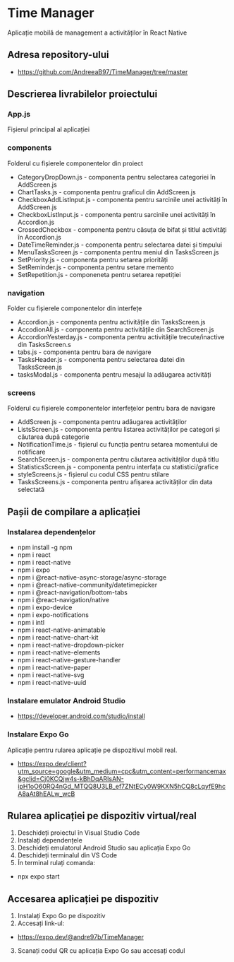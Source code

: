 # Time Manager 
Aplicație mobilă de management a activităților în React Native
## Adresa repository-ului
* https://github.com/AndreeaB97/TimeManager/tree/master
## Descrierea livrabilelor proiectului
### App.js 
Fișierul principal al aplicației
### components
Folderul cu fișierele componentelor din  proiect
   * CategoryDropDown.js - componenta pentru selectarea categoriei în AddScreen.js
   * ChartTasks.js - componenta pentru graficul din AddScreen.js
   * CheckboxAddListInput.js - componenta pentru sarcinile unei activități în AddScreen.js
   * CheckboxListInput.js - componenta pentru sarcinile unei activități în Accordion.js
   * CrossedCheckbox - componenta pentru căsuța de bifat și titlul activități în Accordion.js
   * DateTimeReminder.js - componenta pentru selectarea datei și timpului
   * MenuTasksScreen.js - componenta pentru meniul din TasksScreen.js
   * SetPriority.js - componenta pentru setarea priorități
   * SetReminder.js - componenta pentru setare memento
   * SetRepetition.js - componeneta pentru setarea repetiției
### navigation 
Folder cu fișierele componentelor din interfețe
   * Accordion.js - componenta pentru activitățile din TasksScreen.js
   * AccodionAll.js - componenta pentru activitățile din SearchScreen.js
   * AccordionYesterday.js - componenta pentru activitățile trecute/inactive din TasksScreen.s
   * tabs.js - componenta pentru bara de navigare
   * TasksHeader.js - componenta pentru selectarea datei din TasksScreen.js
   * tasksModal.js - componenta pentru mesajul la adăugarea activități
### screens
Folderul cu fișierele componentelor interfețelor pentru bara de navigare
   * AddScreen.js - componenta pentru adăugarea activităților
   * ListsScreen.js - componenta pentru listarea activităților pe categori și căutarea după categorie
   * NotificationTime.js - fișierul cu funcția pentru setarea momentului de notificare
   * SearchScreen.js - componenta pentru căutarea activităților după titlu
   * StatisticsScreen.js - componenta pentru interfața cu statistici/grafice
   * styleScreens.js - fișierul cu codul CSS pentru stilare
   * TasksScreens.js - componenta pentru afișarea activităților din data selectată
## Pașii de compilare a aplicației
### Instalarea dependențelor
* npm install -g npm
* npm i react
* npm i react-native
* npm i expo
* npm i @react-native-async-storage/async-storage
* npm i @react-native-community/datetimepicker
* npm i @react-navigation/bottom-tabs
* npm i @react-navigation/native
* npm i expo-device
* npm i expo-notifications
* npm i intl
* npm i react-native-animatable
* npm i react-native-chart-kit
* npm i react-native-dropdown-picker
* npm i react-native-elements
* npm i react-native-gesture-handler
* npm i react-native-paper
* npm i react-native-svg
* npm i react-native-uuid
### Instalare emulator Android Studio
* https://developer.android.com/studio/install
### Instalare Expo Go
  Aplicație pentru rularea aplicație pe dispozitivul mobil real.
* https://expo.dev/client?utm_source=google&utm_medium=cpc&utm_content=performancemax&gclid=Cj0KCQjw4s-kBhDqARIsAN-ipH1oO60RQ4nGd_MTQQ8U3LB_ef7ZNtECy0W9KXN5hCQ8cLqyfE9hcA8aAt8hEALw_wcB
## Rularea aplicației pe dispozitiv virtual/real
1. Deschideți proiectul în Visual Studio Code
2. Instalați dependențele
4. Deschideți emulatorul Android Studio sau aplicația Expo Go
3. Deschideți terminalul din VS Code
5. În terminal rulați comanda:
 * npx expo start
## Accesarea aplicației pe dispozitiv
1. Instalați Expo Go pe dispozitiv
2. Accesați link-ul:
 * https://expo.dev/@andre97b/TimeManager
3. Scanați codul QR cu aplicația Expo Go sau accesați codul
